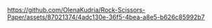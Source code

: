 

https://github.com/OlenaKudria/Rock-Scissors-Paper/assets/87021374/4adc130e-36f5-4bea-a8e5-b626c85992b7

